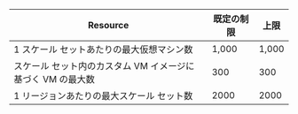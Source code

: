 | Resource | 既定の制限 | 上限 |
| --- | --- | --- |
| 1 スケール セットあたりの最大仮想マシン数 |1,000 |1,000 |
| スケール セット内のカスタム VM イメージに基づく VM の最大数|300 |300 |
| 1 リージョンあたりの最大スケール セット数 |2000 |2000 |

